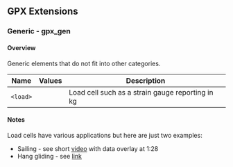 ## GPX Extensions

### Generic - gpx_gen

#### Overview

Generic elements that do not fit into other categories.

| Name     | Values | Description                                      |
| -------- | ------ | ------------------------------------------------ |
| `<load>` |        | Load cell such as a strain gauge reporting in kg |



#### Notes

Load cells have various applications but here are just two examples:

- Sailing - see short [video](https://www.youtube.com/watch?v=hpqvp6MbXAQ) with data overlay at 1:28
- Hang gliding - see [link](https://forum.hanggliding.org/viewtopic.php?p=209492&sid=948615f77f43e4fbb797ceefc16e6973#p209492)
